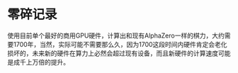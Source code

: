# 零碎记录

使用目前单个最好的商用GPU硬件，计算出和现有AlphaZero一样的棋力，大约需要1700年，当然，实际可能不需要那么久，因为1700这段时间内硬件肯定会老化损坏的，未来新的硬件在算力上必然会超过现有设备，而且新硬件的计算速度可能是成千上万倍的提升。



